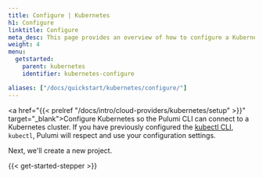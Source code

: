 ```yaml
---
title: Configure | Kubernetes
h1: Configure
linktitle: Configure
meta_desc: This page provides an overview of how to configure a Kubernetes project.
weight: 4
menu:
  getstarted:
    parent: kubernetes
    identifier: kubernetes-configure

aliases: ["/docs/quickstart/kubernetes/configure/"]
---
```


<!-- TODO inline a streamlined version of configuring the cloud here. -->

<a href="{{< prelref "/docs/intro/cloud-providers/kubernetes/setup" >}}" target="_blank">Configure Kubernetes</a> so the Pulumi CLI can connect to a Kubernetes cluster. If you have previously configured the <a href="https://kubernetes.io/docs/reference/kubectl/overview/" target="_blank">kubectl CLI</a>, `kubectl`, Pulumi will respect and use your configuration settings.

Next, we'll create a new project.

{{< get-started-stepper >}}
